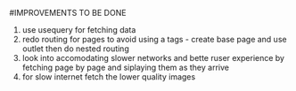 #IMPROVEMENTS TO BE DONE

1. use usequery for fetching data
2. redo routing for pages to avoid using a tags - create base page and use outlet then do nested routing
3. look into accomodating slower networks and bette ruser experience by fetching page by page and siplaying them as they arrive
4. for slow internet fetch the lower quality images